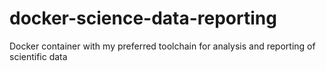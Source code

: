 # docker-science-data-reporting
Docker container with my preferred toolchain for analysis and reporting of scientific data
